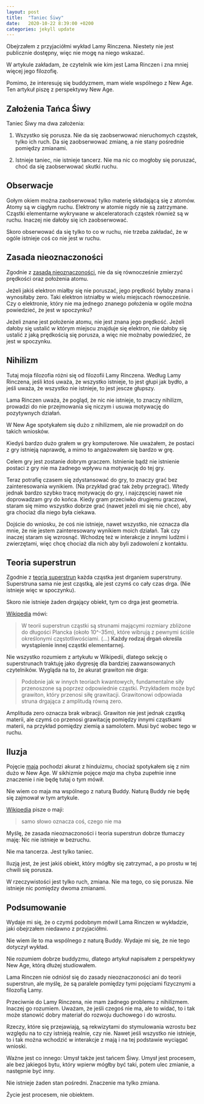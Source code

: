 ```yaml
---
layout: post
title:  "Taniec Śiwy"
date:   2020-10-22 8:39:00 +0200
categories: jekyll update
---
```

Obejrzałem z przyjaciółmi wykład Lamy Rinczena. Niestety nie jest publicznie dostępny, więc nie mogę na niego wskazać.

W artykule zakładam, że czytelnik wie kim jest Lama Rinczen i zna mniej więcej jego filozofię.

Pomimo, że interesuję się buddyzmem, mam wiele wspólnego z New Age. Ten artykuł piszę z perspektywy New Age.

## Założenia Tańca Śiwy

Taniec Śiwy ma dwa założenia:

1. Wszystko się porusza. Nie da się zaobserwować nieruchomych cząstek, tylko ich ruch. Da się zaobserwować zmianę, a nie stany pośrednie pomiędzy zmianami.

2. Istnieje taniec, nie istnieje tancerz. Nie ma nic co mogłoby się poruszać, choć da się zaobserwować skutki ruchu.

## Obserwacje

Gołym okiem można zaobserwować tylko materię składającą się z atomów. Atomy są w ciągłym ruchu. Elektrony w atomie nigdy nie są zatrzymane. Cząstki elementarne wykrywane w akceleratorach cząstek również są w ruchu. Inaczej nie dałoby się ich zaobserwować.

Skoro obserwować da się tylko to co w ruchu, nie trzeba zakładać, że w ogóle istnieje coś co nie jest w ruchu.

## Zasada nieoznaczoności

Zgodnie z [zasadą nieoznaczoności][nieoznaczonosc], nie da się równocześnie zmierzyć prędkości oraz położenia atomu.

Jeżeli jakiś elektron miałby się nie poruszać, jego prędkość byłaby znana i wynosiłaby zero. Taki elektron istniałby w wielu miejscach równocześnie. Czy o elektronie, który nie ma jednego znanego położenia w ogóle można powiedzieć, że jest w spoczynku?

Jeżeli znane jest położenie atomu, nie jest znana jego prędkość. Jeżeli dałoby się ustalić w którym miejscu znajduje się elektron, nie dałoby się ustalić z jaką prędkością się porusza, a więc nie możnaby powiedzieć, że jest w spoczynku.

## Nihilizm

Tutaj moja filozofia różni się od filozofii Lamy Rinczena. Według Lamy Rinczena, jeśli ktoś uważa, że wszystko istnieje, to jest głupi jak bydło, a jeśli uważa, że wszystko nie istnieje, to jest jescze głupszy.

Lama Rinczen uważa, że pogląd, że nic nie istnieje, to znaczy nihilizm, prowadzi do nie przejmowania się niczym i usuwa motywację do pozytywnych działań.

W New Age spotykałem się dużo z nihilizmem, ale nie prowadził on do takich wniosków.

Kiedyś bardzo dużo grałem w gry komputerowe. Nie uważałem, że postaci z gry istnieją naprawdę, a mimo to angażowałem się bardzo w grę.

Celem gry jest zostanie dobrym graczem. Istnienie bądź nie istnienie postaci z gry nie ma żadnego wpływu na motywację do tej gry.

Teraz potrafię czasem się zdystansować do gry, to znaczy grać bez zainteresowania wynikiem. (Na przykład grać tak żeby przegrać). Wtedy jednak bardzo szybko tracę motywację do gry, i najczęsciej nawet nie doprowadzam gry do końca. Kiedy gram przeciwko drugiemu graczowi, staram się mimo wszystko dobrze grać (nawet jeżeli mi się nie chce), aby gra chociaż dla niego była ciekawa.

Dojście do wniosku, że coś nie istnieje, nawet wszystko, nie oznacza dla mnie, że nie jestem zainteresowany wynikiem moich działań. Tak czy inaczej staram się wzrosnąć. Wchodzę też w interakcje z innymi ludźmi i zwierzętami, więc chcę chociaż dla nich aby byli zadowoleni z kontaktu.

## Teoria superstrun

Zgodnie z [teorią superstrun][superstruny] każda cząstka jest drganiem superstruny. Superstruna sama nie jest cząstką, ale jest czymś co cały czas drga. (Nie istnieje więc w spoczynku). 

Skoro nie istnieje żaden drgający obiekt, tym co drga jest geometria.

[Wikipedia][superstruny] mówi:

> W teorii superstrun cząstki są strunami mającymi rozmiary zbliżone do długości Plancka (około 10^-35m), które wibrują z pewnymi ściśle określonymi częstotliwościami. (...) **Każdy rodzaj drgań określa wystąpienie innej cząstki elementarnej.**

Nie wszystko rozumiem z artykułu w Wikipedii, dlatego sekcję o superstrunach traktuję jako dygresję dla bardziej zaawansowanych czytelników. Wygląda na to, że akurat grawiton nie drga:

> Podobnie jak w innych teoriach kwantowych, fundamentalne siły przenoszone są poprzez odpowiednie cząstki. Przykładem może być grawiton, który przenosi siłę grawitacji. Grawitonowi odpowiada struna drgająca z amplitudą równą zero.

Amplituda zero oznacza brak wibracji. Grawiton nie jest jednak cząstką materii, ale czymś co przenosi grawitację pomiędzy innymi cząstkami materii, na przykład pomiędzy ziemią a samolotem. Musi być wobec tego w ruchu.

## Iluzja

Pojęcie [maja] pochodzi akurat z hinduizmu, chociaż spotykałem się z nim dużo w New Age. W sikhizmie pojęce *maja* ma chyba zupełnie inne znaczenie i nie będę tutaj o tym mówił.

Nie wiem co maja ma wspólnego z naturą Buddy. Naturą Buddy nie będę się zajmował w tym artykule.

[Wikipedia][maja] pisze o maji:

> samo słowo oznacza coś, czego nie ma

Myślę, że zasada nieoznaczoności i teoria superstrun dobrze tłumaczy maję: Nic nie istnieje w bezruchu.

Nie ma tancerza. Jest tylko taniec.

Iluzją jest, że jest jakiś obiekt, który mógłby się zatrzymać, a po prostu w tej chwili się porusza.

W rzeczywistości jest tylko ruch, zmiana. Nie ma tego, co się porusza. Nie istnieje nic pomiędzy dwoma zmianami.

## Podsumowanie

Wydaje mi się, że o czymś podobnym mówił Lama Rinczen w wykładzie, jaki obejrzałem niedawno z przyjaciółmi.

Nie wiem ile to ma wspólnego z naturą Buddy. Wydaje mi się, że nie tego dotyczył wykład.

Nie rozumiem dobrze buddyzmu, dlatego artykuł napisałem z perspektywy New Age, którą dłużej studiowałem.

Lama Rinczen nie odniósł się do zasady nieoznaczoności ani do teorii superstrun, ale myślę, że są paralele pomiędzy tymi pojęciami fizycznymi a filozofią Lamy.

Przeciwnie do Lamy Rinczena, nie mam żadnego problemu z nihilizmem. Inaczej go rozumiem. Uważam, że jeśli czegoś nie ma, ale to widać, to i tak może stanowić dobry materiał do rozwoju duchowego i do wzrostu.

Rzeczy, które się przejawiają, są rekwizytami do stymulowania wzrostu bez względu na to czy istnieją realnie, czy nie. Nawet jeśli wszystko nie istnieje, to i tak można wchodzić w interakcje z mają i na tej podstawie wyciągać wnioski.

Ważne jest co innego: Umysł także jest tańcem Śiwy. Umysł jest procesem, ale bez jakiegoś bytu, który wpierw mógłby być taki, potem ulec zmianie, a następnie być inny.

Nie istnieje żaden stan pośredni. Znaczenie ma tylko zmiana.

Życie jest procesem, nie obiektem.

[nieoznaczonosc]: https://pl.wikipedia.org/wiki/Zasada_nieoznaczono%C5%9Bci
[superstruny]: https://pl.wikipedia.org/wiki/Teoria_superstrun
[maja]: https://pl.wikipedia.org/wiki/Maja_(religie_Wschodu)




